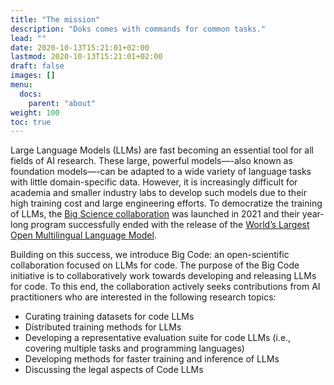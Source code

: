 ```yaml
---
title: "The mission"
description: "Doks comes with commands for common tasks."
lead: ""
date: 2020-10-13T15:21:01+02:00
lastmod: 2020-10-13T15:21:01+02:00
draft: false
images: []
menu:
  docs:
    parent: "about"
weight: 100
toc: true
---
```

Large Language Models (LLMs) are fast becoming an essential tool for all fields of AI research. These large, powerful models—-also known as foundation models—-can be adapted to a wide variety of language tasks with little domain-specific data. However, it is increasingly difficult for academia and smaller industry labs to develop such models due to their high training cost and large engineering efforts. To democratize the training of LLMs, the [Big Science collaboration](https://bigscience.huggingface.co/) was launched in 2021 and their year-long program successfully ended with the release of the [World’s Largest Open Multilingual Language Model](https://huggingface.co/bigscience/bloom). 

Building on this success, we introduce Big Code: an open-scientific collaboration focused on LLMs for code. The purpose of the Big Code initiative is to collaboratively work towards developing and releasing LLMs for code. To this end, the collaboration actively seeks contributions from AI practitioners who are interested in the following research topics:
- Curating training datasets for code LLMs
- Distributed training methods for LLMs
- Developing a representative evaluation suite for code LLMs (i.e., covering multiple tasks and programming languages)
- Developing methods for faster training and inference of LLMs
- Discussing the legal aspects of Code LLMs